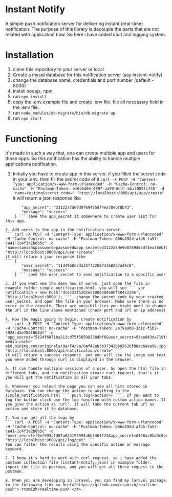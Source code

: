 # Instant Notify #
A simple push notification server for delivering instant (real-time) notification. The purpose of this library is decouple the parts that are not related with application flow. So here i have added chat and logging system. 

# Installation #
  1. clone this repository to your server or local
  2. Create a mysql database for this notification server (say instant-notify)
  3. change the database name, credentials and port number (default - 8000)
  4. install nodejs, npm
  5. run ``` npm install ```
  6. copy the .env.example file and create .env file. file all necessary field in the .env file.
  6. run ``` node_modules/db-migrate/bin/db-migrate up ```
  7. run ``` npm start ```

# Functioning #
  It's made in such a way that, one can create multiple app and users for those apps. So this notification has the ability to handle multiple applications notification.

  1. Initially you have to create app in this server. if you filled the secret code in your .env, then fill the secret code of it
  ``` curl -X POST -H "Content-Type: application/x-www-form-urlencoded" -H "Cache-Control: no-cache" -H "Postman-Token: e16b5d64-4897-aa99-8d4f-bba3089fc745" -d 'name=testing&secret_code=' "http://localhost:8000/api/app/create" ```
  it will return a json response like
  ``` {
         "app_secret": "33122a7de9d0769465df4ea78ebf8b43",
         "message": "success"
      } ``` save the app_secret it somewhere to create user list for this app.

  2. Add users to the app in the notification server.
  ``` curl -X POST -H "Content-Type: application/x-www-form-urlencoded" -H "Cache-Control: no-cache" -H "Postman-Token: 666c492d-afd5-fa57-ce41-1c4f3a2b8b5c" -d 'name=tamizh&password=password&app_secret=33122a7de9d0769465df4ea78ebf8b43' "http://localhost:8000/api/user/create" ```
  it will return a json response like 
  ``` {
         "user_secret": "11d4968c7da34f7220874368267a49c0",
         "message": "success"
      } ``` save the user_secret to send notification to a specific user

  3. If you want see the demo how it works, just open the file in example folder simple_notification.html. you will see ``` var notification = new Push('dcec32f52d2ea188540de06f5042220e', 'http://localhost:8000'); ```. change the secret code by your created user_secret. and open the file in your browser. Make sure there is no error in the console. There are possibilities you might need to change the url in the line above mentioned (check port and url or ip address)

 4. Now the magic going to begin. create notification by
 ``` curl -X POST -H "Content-Type: application/x-www-form-urlencoded" -H "Cache-Control: no-cache" -H "Postman-Token: 2e79a9b0-3d1c-f5b2-4928-d5e780f068df" -d 'app_secret=f5124f6871ba211cd75f56598258dbf6&user_secret=93ee843da719fa54b5a809b52a830a08&text=success&image=https://s-media-cache-ak0.pinimg.com/originals/0a/f4/2a/0af42ab3b37342b693626f86ac6ece96.jpg' "http://localhost:8000/api/notification/create" ```
  it will return a success response. and you will see the image and text you were added through curl is displayed in the browser. 

  5. It can handle multiple sessions of a user. So open the html file in different tabs. and run notification create curl request, that's it you will get the notification in all your tabs. 

  6. Whenever you reload the page you can see all hits stored in database. You can change the action to anything in the simple_notification.html ``` push.log(<action>) ```. If you want to log the button click use the log function with custom action names. If you give the action as 'url'. It will take the current tab url as action and store it to database.

  7. You can get all the logs by 
  ``` curl -X POST -H "Content-Type: application/x-www-form-urlencoded" -H "Cache-Control: no-cache" -H "Postman-Token: 666c492d-afd5-fa57-ce41-1c4f3a2b8b5c" -d 'user_secret=f9ef993cfd07a624199994a6b5461f23&app_secret=d128ac8bd3c0bc1764d794a433f4cca6' "http://localhost:8000/api/log/get" ```
  You can filter the results using the specific action or message keyword.

  7. I know it's hard to work with curl request. so i have added the postman collection file (instant-notify.json) in example folder. import the file in postman, and you will get all three request in the postman.

  8. When you are developing in laravel, you can find my laravel package in the following link <a href="https://github.com/rtamizh/realtime-push"> rtamizh/realtime-push </a>.
